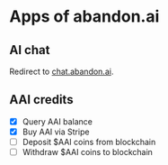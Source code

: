 # Apps of abandon.ai

## AI chat

Redirect to [chat.abandon.ai](https://chat.abandon.ai).

## AAI credits

- [x] Query AAI balance
- [x] Buy AAI via Stripe
- [ ] Deposit $AAI coins from blockchain
- [ ] Withdraw $AAI coins to blockchain
